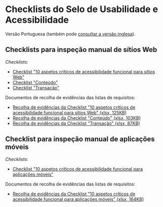 # Checklists do Selo de Usabilidade e Acessibilidade

Versão Portuguesa (também pode [consultar a versão inglesa](https://amagovpt.github.io/kit-selo/checklists/en/)).

## Checklists para inspeção manual de sítios Web

<em lang="en">Checklists</em>:

- [Checklist "10 aspetos críticos de acessibilidade funcional para sítios Web"](checklist-10aspetos.html)
- [Checklist "Conteúdo"](checklist-conteudo.html)
- [Checklist "Transação"](checklist-transacao.html)

Documentos de recolha de evidências das listas de requisitos:

- [Recolha de evidências da Checklist "10 aspetos críticos de acessibilidade funcional para sítios Web" (xlsx, 125KB)](sintese-10aspetos.xlsx)
- [Recolha de evidências da Checklist "Conteúdo" (xlsx, 103KB)](sintese-conteudo.xlsx)
- [Recolha de evidências da Checklist "Transação" (xlsx, 87KB)](sintese-transacao.xlsx)

## Checklist para inspeção manual de aplicações móveis

<em lang="en">Checklists</em>:

- [Checklist "10 aspetos críticos de acessibilidade funcional para aplicações móveis"](mobile/10aspetos/)

Documentos de recolha de evidências das listas de requisitos:

- [Recolha de evidências da Checklist "10 aspetos críticos de acessibilidade funcional para aplicações móveis" (xlsx, 164KB)](mobile/sintese-10aspetos-mobile.xlsx)

